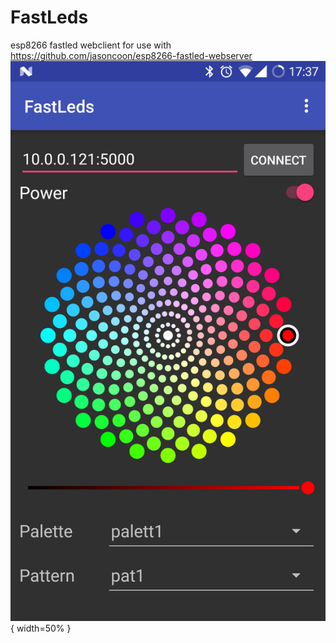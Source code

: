 # FastLeds
esp8266 fastled webclient for use with https://github.com/jasoncoon/esp8266-fastled-webserver
![screenshot](https://github.com/voibit/FastLeds/blob/master/Screenshot_20171225-173703.png){ width=50% }
